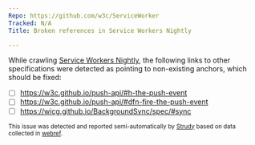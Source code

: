 ```yaml
---
Repo: https://github.com/w3c/ServiceWorker
Tracked: N/A
Title: Broken references in Service Workers Nightly

---
```


While crawling [Service Workers Nightly](https://w3c.github.io/ServiceWorker/), the following links to other specifications were detected as pointing to non-existing anchors, which should be fixed:
* [ ] https://w3c.github.io/push-api/#h-the-push-event
* [ ] https://w3c.github.io/push-api/#dfn-fire-the-push-event
* [ ] https://wicg.github.io/BackgroundSync/spec/#sync

<sub>This issue was detected and reported semi-automatically by [Strudy](https://github.com/w3c/strudy/) based on data collected in [webref](https://github.com/w3c/webref/).</sub>
